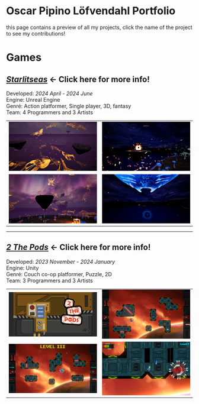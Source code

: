 # Oscar Pipino Löfvendahl Portfolio

this page contains a preview of all my projects, click the name of the project to see my contributions!

# Games

## [***Starlitseas***](Starlitseas#starlitseas) ← Click here for more info!

Developed: *2024 April - 2024 June*  
Engine: Unreal Engine  
Genré: Action platformer, Single player, 3D, fantasy  
Team: 4 Programmers and 3 Artists

<table>
  <tr>
    <td width="50%"><img src="Images\4fwBKb.png" /></td>
    <td width="50%"><img src="Images\klxR34.png" /></td>
  </tr>
  <tr>
    <td width="50%"><img src="Images\pqfrqE.png" /></td>
    <td width="50%"><img src="Images\y71sQY.png" /></td>
  </tr>
</table>

---

## [***2 The Pods***](2-The-Pods#2-the-pods) ← Click here for more info!

Developed: *2023 November - 2024 January*  
Engine: Unity  
Genré: Couch co-op platformer, Puzzle, 2D  
Team: 3 Programmers and 3 Artists

<table>
  <tr>
    <td width="50%"><img src="Images\7KPOTY.png" /></td>
    <td width="50%"><img src="Images\BPXcak.png" /></td>
  </tr>
  <tr>
    <td width="50%"><img src="Images\uruFtM.png" /></td>
    <td width="50%"><img src="Images\TOeunB.png" /></td>
  </tr>
</table>
